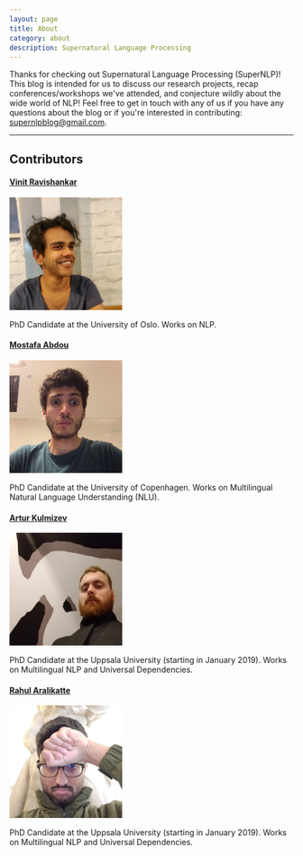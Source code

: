 ```yaml
---
layout: page
title: About
category: about
description: Supernatural Language Processing
---
```


Thanks for checking out Supernatural Language Processing (SuperNLP)! This blog is intended for us to discuss our research projects, recap conferences/workshops we've attended, and conjecture wildly about the wide world of NLP! Feel free to get in touch with any of us if you have any questions about the blog or if you're interested in contributing: <supernlpblog@gmail.com>. 

---

## Contributors

#### [Vinit Ravishankar](mailto:vinit.ravishankar@gmail.com)

<img src="/assets/img/vin.jpg" alt="vin" height="200" width="200">

PhD Candidate at the University of Oslo. Works on NLP.

#### [Mostafa Abdou](mailto:abdou.di.ku.dk)

<img src="/assets/img/mo.jpg" alt="mo" height="200" width="200">

PhD Candidate at the University of Copenhagen. Works on Multilingual Natural Language Understanding (NLU).

#### [Artur Kulmizev](mailto:akulmizev@gmail.com)

<img src="/assets/img/ak.jpg" alt="mo" height="200" width="200">

PhD Candidate at the Uppsala University (starting in January 2019). Works on Multilingual NLP and Universal Dependencies.

#### [Rahul Aralikatte](mailto:rahul@di.ku.dk)

<img src="/assets/img/rahul.jpg" alt="mo" height="200" width="200">

PhD Candidate at the Uppsala University (starting in January 2019). Works on Multilingual NLP and Universal Dependencies.
